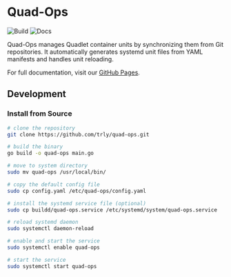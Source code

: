 # Quad-Ops

![Build](https://github.com/trly/quad-ops/actions/workflows/build-and-release.yml/badge.svg) ![Docs](https://github.com/trly/quad-ops/actions/workflows/docs.yaml/badge.svg)

Quad-Ops manages Quadlet container units by synchronizing them from Git repositories.
It automatically generates systemd unit files from YAML manifests and handles unit reloading.

For full documentation, visit our [GitHub Pages](https://trly.github.io/quad-ops/).

## Development

### Install from Source
```bash
# clone the repository
git clone https://github.com/trly/quad-ops.git

# build the binary
go build -o quad-ops main.go

# move to system directory
sudo mv quad-ops /usr/local/bin/

# copy the default config file
sudo cp config.yaml /etc/quad-ops/config.yaml

# install the systemd service file (optional)
sudo cp buildd/quad-ops.service /etc/systemd/system/quad-ops.service

# reload systemd daemon
sudo systemctl daemon-reload

# enable and start the service
sudo systemctl enable quad-ops

# start the service
sudo systemctl start quad-ops
```
